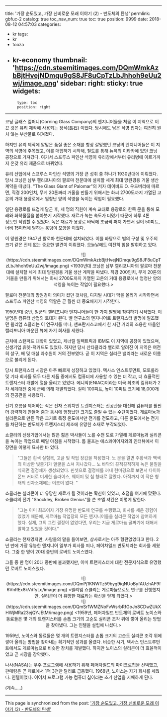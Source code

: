 
---
title: '가장 순도있고, 가장 신비로운 모래 이야기 (2) - 반도체의 탄생'
permlink: gbfuc-2
catalog: true
toc_nav_num: true
toc: true
position: 9999
date: 2018-08-12 04:57:03
categories:
- kr
tags:
- kr
- tooza
- kr-economy
thumbnail: 'https://cdn.steemitimages.com/DQmWmkAzbBjtHvejNDmqu9gS8JF8uCpTzLbJhhoh9eUu2wj/image.png'
sidebar:
    right:
        sticky: true
widgets:
    -
        type: toc
        position: right
---


코닝 글래스 컴퍼니(Corning Glass Company)의 엔지니어들을 처음 이 지역으로 이끈 것은 유리 제작에 사용되는 장석(長石) 이었다. 당시에도 남은 석영 입자는 여전히 원치 않는 부산물로 여겨졌다.  

하지만 유리 제작에 알맞은 품질 좋은 소재를 항상 갈망했던 코닝의 엔지니어들은 이 지역의 석영에 주목했고, 이를 매입하기 시작해, 철도를 통해 뉴욕의 이타카에 있던 코닝 공장으로 가져갔다. 여기서 스프루스 파인산 석영이 유리창에서부터 유리병에 이르기까지 온갖 유리 제품으로 바뀌었다.  

유리 산업에서 스프루스 파인산 석영의 가장 큰 성취 중 하나가 1930년대에 이뤄졌다. 당시 코닝은  남부 캘리포니아의  팔로마 천문대에 설치할 세계 최대 망원경용 거울 생산 계약을 따냈다. "The Glass Giant of Palomar"의 저자 데이비드 O. 우드버리에 따르면, 직경 200인치, 무게 20톤짜리 거울을 만들기 위해서는 화씨 2700도까지 가열된 고온의 거대 용광로에서 엄청난 양의 석영을 녹이는 작업이 필요했다.  

일단 용광로를 뜨겁게 달군 후, 세 명의 직원이 계속 교대로 용광로의 한쪽 문을 통해  모래와 화학물질을 쏟아붓기 시작했다. 재료가 녹는 속도가 더뎠기 때문에 하루 4톤  
 정도만 작업할 수 있었다. 녹은 재료가 용광로 바닥에 조금씩 퍼져 가면서 길이 50피트, 너비 15미터에 달하는 웅덩이 모양을 이뤘다.  

이 망원경은 1947년 팔로마 천문대에 설치되었다. 이를 바탕으로 별의 구성 및 우주의 크기 같은 전례 없는 중요한 발견이 이뤄졌다. 오늘날에도 여전히 힘을 발휘하고 있다. 

<center>
![](https://cdn.steemitimages.com/DQmWmkAzbBjtHvejNDmqu9gS8JF8uCpTzLbJhhoh9eUu2wj/image.png)
<1930년대 코닝은 남부 캘리포니아의 팔로마 천문대에 설치할 세계 최대 망원경용 거울 생산 계약을 따냈다. 직경 200인치, 무게 20톤의 거울을  만들기 위해서는 화씨 2700도까지 가열된 고온의 거대 용광로에서 엄청난 양의 석영을 녹이는 작업이 필요했다.> 
</center>

팔로마 천문대의 망원경이 의미가 컸던 것처럼, 디지털 시대가 막을 올리기 시작하면서 스프루스 파인산 석영의 역할은 곧 훨씬 더 중요해지기 시작한다. 

1950년대 중반, 일군의 캘리포니아 엔지니어들이 한 가지 발명에 참여하기 시작했다. 이 발명은 컴퓨터 산업의 토대가 된다. 벨 연구소의 엔지니어로 트랜지스터 발명에 일조했던 윌리엄 쇼클리는 이 연구서를 떠나, 샌프란시스코에서 한 시간 거리의 조용한 마을인 캘리포니아 마운틴 뷰에 자기 회사를 세웠다.  

근처에 스탠퍼드 대학이 있었고, 제너럴 일렉트릭과 IBM도 이 지역에 공장이 있었으며, 신생기업 휴렛-팩커드도 있었다. 하지만 당시 산타클라라 밸리로 알려진 이 지역은 여전히 살구, 배 및 매실 과수원이 거의 전부였다. 곧 이 지역은 실리콘 밸리라는 새로운 이름으로 불리게 된다.  

당시 트랜지스터 시장은 아주 빠르게 성장하고 있었다. 텍사스 인스트루먼트, 모토롤라 및 기타 회사들 모두 다른 제품 중에서도 컴퓨터에 사용할 수 있는 더 작고, 더 효율적인 트랜지스터 개발에 열을 올리고 있었다. 에니악(ENIAC)이라는 미국 최초의 컴퓨터가 2차 세계대전 중에 군에 의해 개발되었다. 길이 100피트, 높이 10피트 크기에 18,000개의 진공관을 사용했다. 

전기 흐름을 제어하는 작은 전자 스위치인 트랜지스터는 진공관을 대신해 컴퓨터를 훨씬 더 강력하게 만들어 줌과 동시에 엄청났던 크기도 줄일 수 있는 수단이었다. 게르마늄과 실리콘으로 만든 작은 크기로 특정 온도에서만 전기를 전도하고, 다른 온도에서는 전기를 차단하는 반도체가 트랜지스터 제조에 유망한 소재로 부각되었다. 

쇼클리의 신생기업에서는 많은 젊은 박사들이 노를 수천 도로 가열해 게르마늄과 실리콘을 녹이는 작업으로 매일 아침을 시작했다. 톰 울프는 에스콰이어지와의 인터뷰에서 이 장면을 이렇게 묘사한 바 있다. 

>"그들은 흰색 실험복, 고글 및 작업 장갑을 착용했다. 노 문을 열면 주황색과 백색의 이상한 빛줄기가 얼굴을 스쳐 지나갔다... 노 바닥의 끈적끈적하게 녹은 물질을 식히면 결정체가 생성되었다. 핀셋으로 결정체를 꺼내 현미경으로 보면서 다이아몬드 커터로 미세한 슬라이스, 웨이퍼 및 칩 형태로 잘랐다. 아직까지 이 작은 형태의 전자소재에는 이름이 없다. " 

쇼클리는 실리콘이 더 유망한 재료가 될 것이라는 확신이 있었고, 초점을 여기에 맞췄다. 쇼클리의 전기 "Shockley, Broken Genius"를 쓴 조엘 셔킨은 이렇게 말한다. 

> "그는 이미 최초이자 가장 유명한 반도체 연구를 수행했고, 회사를 세운 경험이 있었기 때문에, 게르마늄 작업장의 모든 엔지니어들을 실리콘 작업에 참여하게 했다. 실제, 그의 그런 결정이 없었다면, 우리는 지금 게르마늄 골짜기에 대해서 말하고 있었을 것이다." 

쇼클리는 천재였지만, 사람들의 말을 들어보면, 상사로서는 아주 형편없었다고 한다.  2년 만에 가장 유능한 엔지니어 일부가 회사를 떠나, 페어차일드 반도체라는 회사를 세웠다. 그중 한 명이 20대 중반의 로버트 노이스였다. 

그들 중 한 명이 20대 중반에 불과했지만, 이미 트랜지스터에 대한 전문지식으로 유명했던 로버트 노이스였다.  

<center>
![](https://cdn.steemitimages.com/DQmPj1KNWTz59byg9iqNUoByfAUzhAF9f6VnREx8kVdfyLc/image.png)
<윌리엄 쇼클리는 게르마늄으로도 연구를 진행했지만, 실리콘이 더 유망한 재료라는 확신을 얻게 되었다.> 
</center>

<center>
![](https://cdn.steemitimages.com/DQmSr1WMZNoFvWsrbRfGoJn8CDwZUkXHWjMRa23ejQYJEtM/image.png)
<1959년, 페어차일드 반도체의 로버트 노이스와 동료들은 몇 개의 트랜지스터를 손톱 크기의 고순도 실리콘 조각 위에 쌓아 올리는 방법을 찾아냈다. 그는 인텔을 설립에 나섰다.> 
</center>

1959년, 노이스와 동료들은 몇 개의 트랜지스터를 손톱 크기의 고순도 실리콘 조각 위에 쌓아 올리는 방법을 찾아내는 획기적인 성과를 올렸다.  비슷한 시기, 텍사스 인스트루먼트에서도 게르마늄으로 비슷한 장치를 개발했다. 하지만 노이스의 실리콘이 더 효율적이었고 곧 시장을 장악했다.  

나사(NASA)는 우주 프로그램에 사용하기 위해 페어차일드의 마이크로칩을 선택했고,  판매량은 곧 제로에서 1억 3천만 달러로 급등했다. 1968년, 노이스는 자기 회사를 세웠다. 인텔이었다. 이어서 프로그램 가능 컴퓨터 칩이라는 초기 산업을 지배하게 된다.

(계속.....)

- - -

This page is synchronized from the post: ['가장 순도있고, 가장 신비로운 모래 이야기 (2) - 반도체의 탄생'](https://steemit.com/@pius.pius/gbfuc-2)
